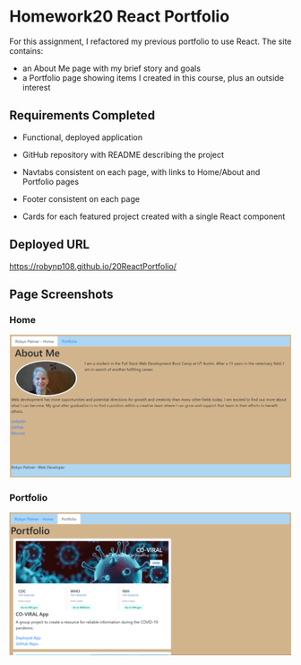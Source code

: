# Homework20 React Portfolio

For this assignment, I refactored my previous portfolio to use React.  The site contains:
* an About Me page with my brief story and goals
* a Portfolio page showing items I created in this course, plus an outside interest


## Requirements Completed

* Functional, deployed application

* GitHub repository with README describing the project

* Navtabs consistent on each page, with links to Home/About and Portfolio pages

* Footer consistent on each page

* Cards for each featured project created with a single React component

## Deployed URL

https://robynp108.github.io/20ReactPortfolio/

## Page Screenshots

### Home
![Home](./HomeScreenshot.PNG)

### Portfolio
![Portfolio](./PortfolioScreenshot.PNG)



